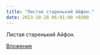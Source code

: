```yaml
---
title: "Листая старенький Айфон."
date: 2023-10-28 06:01:00 +0300
---
```


Листая старенький Айфон.

[Вложение](/assets/vk_photos/1/S3zewi0ZN_c.jpg)
